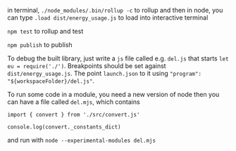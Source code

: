 in terminal, `./node_modules/.bin/rollup -c` to rollup and then
in node, you can type
`.load dist/energy_usage.js`
 to load into interactive terminal

`npm test` to rollup and test

`npm publish` to publish

To debug the built library, just write a `js` file called e.g. `del.js` that starts `let eu = require('./')`.  Breakpoints should be set against `dist/energy_usage.js`.  The point `launch.json` to it using `"program": "${workspaceFolder}/del.js"`.

To run some code in a module, you need a new version of node then you can have a file called `del.mjs`, which contains

```
import { convert } from './src/convert.js'

console.log(convert._constants_dict)
```

and run with `node --experimental-modules del.mjs`
